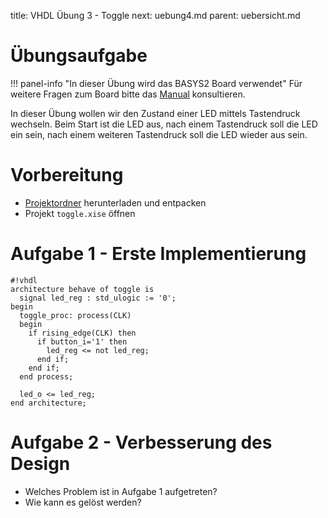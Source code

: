 title: VHDL Übung 3 - Toggle
next: uebung4.md
parent: uebersicht.md

# Übungsaufgabe

!!! panel-info "In dieser Übung wird das BASYS2 Board verwendet"
    Für weitere Fragen zum Board bitte das [Manual]({filename}basys2_manual.pdf) konsultieren.

In dieser Übung wollen wir den Zustand einer LED mittels Tastendruck wechseln. Beim Start ist die LED aus, nach einem
Tastendruck soll die LED ein sein, nach einem weiteren Tastendruck soll die LED wieder aus sein.

# Vorbereitung 

* [Projektordner]({filename}vhdl_uebung_3.compress) herunterladen und entpacken
* Projekt `toggle.xise` öffnen

# Aufgabe 1 - Erste Implementierung

    #!vhdl
    architecture behave of toggle is
      signal led_reg : std_ulogic := '0';
    begin
      toggle_proc: process(CLK)
      begin
        if rising_edge(CLK) then
          if button_i='1' then
            led_reg <= not led_reg;
          end if;
        end if;
      end process;

      led_o <= led_reg;
    end architecture;

# Aufgabe 2 - Verbesserung des Design
* Welches Problem ist in Aufgabe 1 aufgetreten?
* Wie kann es gelöst werden?
